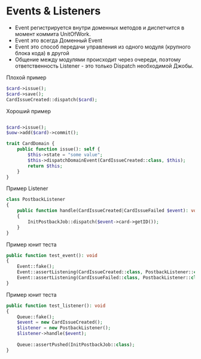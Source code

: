 # Events & Listeners

- Event регистрируется внутри доменных методов и диспетчится в момент коммита UnitOfWork.
- Event это всегда Доменный Event
- Event это способ передачи управления из одного модуля (крупного блока кода) в другой
- Общение между модулями происходит через очереди, поэтому ответственность Listener - это только Dispatch необходимой Джобы.


Плохой пример
```php
$card->issue();
$card->save();
CardIssueCreated::dispatch($card);
```

Хороший пример
```php

$card->issue();
$uow->add($card)->commit();

trait CardDomain {
    public function issue(): self {
        $this->state = "some value";
        $this->dispatchDomainEvent(CardIssueCreated::class, $this);
        return $this;
    }
}
```

Пример Listener
```php
class PostbackListener
{
    public function handle(CardIssueCreated|CardIssueFailed $event): void
    {
        InitPostbackJob::dispatch($event->card->getID());
    }
}
```

Пример юнит теста
```php
public function test_event(): void
{
    Event::fake();
    Event::assertListening(CardIssueCreated::class, PostbackListener::class);
    Event::assertListening(CardIssueFailed::class, PostbackListener::class);
}
```


Пример юнит теста
```php
public function test_listener(): void
{
    Queue::fake();
    $event = new CardIssueCreated();
    $listener = new PostbackListener();
    $listener->handle($event);
    
    Queue::assertPushed(InitPostbackJob::class);
}
```
